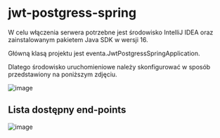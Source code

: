 # jwt-postgress-spring
W celu włączenia serwera potrzebne jest środowisko IntelliJ IDEA oraz zainstalowanym pakietem Java SDK w wersji 16.

Główną klasą projektu jest eventa.JwtPostgressSpringApplication.

Dlatego środowisko uruchomieniowe należy skonfigurować w sposób przedstawiony na poniższym zdjęciu. 

![image](https://user-images.githubusercontent.com/26382728/167021546-cc6713b6-eed8-4834-b103-8a9eb6919685.png)

## Lista dostępny end-points
![image](https://user-images.githubusercontent.com/26382728/167021877-8946f119-6c7b-4d45-9e32-934a4ef967a8.png)
